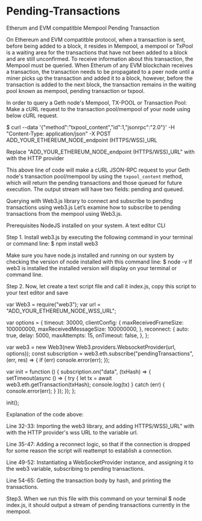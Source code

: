 # Pending-Transactions
Etherum and EVM compatitble Mempool Pending Transaction

On Ethereum and EVM compatitble protocol, when a transaction is sent, before being added to a block, it resides in Mempool, a mempool or TxPool is a waiting area for the transactions that have not been added to a block and are still unconfirmed. To receive information about this transaction, the Mempool must be queried. When Etherum of any EVM blockchain receives a transaction, the transaction needs to be propagated to a peer node until a miner picks up the transaction and added it to a block, however, before the transaction is added to the next block, the transaction remains in the waiting pool known as mempool, pending transaction or txpool. 


In order to query a Geth node's Mempool, TX-POOL or Transaction Pool: Make a cURL request to the transaction pool/mempool of your node using below cURL request.

$ curl --data '{"method":"txpool_content","id":1,"jsonrpc":"2.0"}' -H "Content-Type: application/json" -X POST ADD_YOUR_ETHEREUM_NODE_endpoint (HTTPS/WSS)_URL

Replace "ADD_YOUR_ETHEREUM_NODE_endpoint (HTTPS/WSS)_URL" with with the HTTP provider 

This above line of code will make a cURL JSON-RPC request to your Geth node's transaction pool/mempool by using the `txpool_content` method, which will return the pending transactions and those queued for future execution. The output stream will have two fields: pending and queued.

Querying with Web3.js library to connect and subscribe to pending transactions using web3.js
Let’s examine how to subscribe to pending transactions from the mempool using Web3.js. 

Prerequisites
NodeJS installed on your system.
A text editor
CLI

Step 1.
Install web3.js by executing the following command in your terminal or command line: $ npm install web3

Make sure you have node.js installed and running on our system by checking the version of node installed with this command line: $ node -v
If web3 is installed the installed version will display on your terminal or command line.

Step 2.
Now, let create a text script file and call it index.js, copy this script to your text editor and save

var Web3 = require("web3");
var url = "ADD_YOUR_ETHEREUM_NODE_WSS_URL";

var options = {
  timeout: 30000,
  clientConfig: {
    maxReceivedFrameSize: 100000000,
    maxReceivedMessageSize: 100000000,
  },
  reconnect: {
    auto: true,
    delay: 5000,
    maxAttempts: 15,
    onTimeout: false,
  },
};

var web3 = new Web3(new Web3.providers.WebsocketProvider(url, options));
const subscription = web3.eth.subscribe("pendingTransactions", (err, res) => {
  if (err) console.error(err);
});

var init = function () {
  subscription.on("data", (txHash) => {
    setTimeout(async () => {
      try {
        let tx = await web3.eth.getTransaction(txHash);
        console.log(tx)
      } catch (err) {
        console.error(err);
      }
    });
  });
};

init();


Explanation of the code above:

Line 32-33: Importing the web3 library, and adding HTTPS/WSS)_URL" with with the HTTP provider's wss URL to the variable url.

Line 35-47: Adding a reconnect logic, so that if the connection is dropped for some reason the script will reattempt to establish a connection.

Line 49-52: Instantiating a WebSocketProvider instance, and assigning it to the web3 variable, subscribing to pending transactions. 

Line 54-65: Getting the transaction body by hash, and printing the transactions. 

Step3.
When we run this file with this command on your terminal $ node index.js, it should output a stream of pending transactions currently in the mempool.

